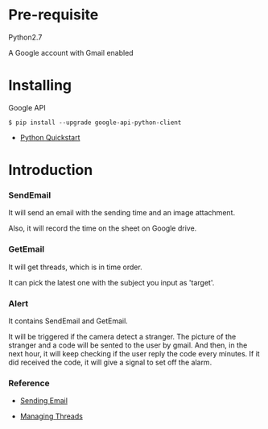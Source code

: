 # Pre-requisite

Python2.7

A Google account with Gmail enabled

# Installing

Google API

```
$ pip install --upgrade google-api-python-client
```

* [Python Quickstart](https://developers.google.com/gmail/api/quickstart/python)

# Introduction

### SendEmail

It will send an email with the sending time and an image attachment.

Also, it will record the time on the sheet on Google drive.

### GetEmail

It will get threads, which is in time order.

It can pick the latest one with the subject you input as 'target'.

### Alert

It contains SendEmail and GetEmail.

It will be triggered if the camera detect a stranger. The picture of the stranger and a code will be sented to the user by gmail. And then, in the next hour, it will keep checking if the user reply the code every minutes. If it did received the code, it will give a signal to set off the alarm.

### Reference

* [Sending Email](https://developers.google.com/gmail/api/guides/sending)

* [Managing Threads](https://developers.google.com/gmail/api/guides/threads)
